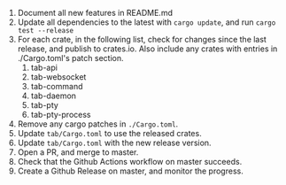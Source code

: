 1) Document all new features in README.md
2) Update all dependencies to the latest with `cargo update`, and run `cargo test --release`
3) For each crate, in the following list, check for changes since the last release, and publish to crates.io.  Also include any crates with entries in ./Cargo.toml's patch section.
   1) tab-api
   2) tab-websocket
   3) tab-command
   4) tab-daemon
   5) tab-pty
   6) tab-pty-process
4) Remove any cargo patches in `./Cargo.toml`.
5) Update `tab/Cargo.toml` to use the released crates.
6) Update `tab/Cargo.toml` with the new release version.
7) Open a PR, and merge to master.
8) Check that the Github Actions workflow on master succeeds.
9) Create a Github Release on master, and monitor the progress.